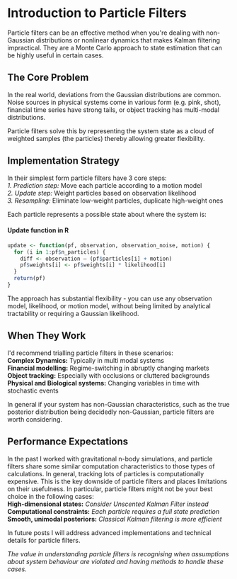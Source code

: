 # Introduction to Particle Filters

Particle filters can be an effective method when you're dealing with non-Gaussian distributions or nonlinear dynamics that makes Kalman filtering impractical. They are a Monte Carlo approach to state estimation that can be highly useful in certain cases.

## The Core Problem

In the real world, deviations from the Gaussian distributions are common. Noise sources in physical systems come in various form (e.g. pink, shot), financial time series have strong tails, or object tracking has multi-modal distributions.

Particle filters solve this by representing the system state as a cloud of weighted samples (the particles) thereby allowing greater flexibility.

## Implementation Strategy

In their simplest form particle filters have 3 core steps:  
*1. Prediction step:* Move each particle according to a motion model  
*2. Update step:* Weight particles based on observation likelihood  
*3. Resampling:* Eliminate low-weight particles, duplicate high-weight ones

Each particle represents a possible state about where the system is:  

#### Update function in R  
```r
update <- function(pf, observation, observation_noise, motion) {  
  for (i in 1:pf$n_particles) {  
    diff <- observation – (pf$particles[i] + motion)  
    pf$weights[i] <- pf$weights[i] * likelihood[i]  
  }  
  return(pf)  
}
```

The approach has substantial flexibility - you can use any observation model, likelihood, or motion model, without being limited by analytical tractability or requiring a  Gaussian likelihood.

## When They Work
I'd recommend trialling particle filters in these scenarios:  
**Complex Dynamics:** Typically in multi modal systems  
**Financial modelling:** Regime-switching in abruptly changing markets  
**Object tracking:** Especially with occlusions or cluttered backgrounds  
**Physical and Biological systems:** Changing variables in time with stochastic events  

In general if your system has non-Gaussian characteristics, such as the true posterior distribution being decidedly non-Gaussian, particle filters are worth considering. 

## Performance Expectations

In the past I worked with gravitational n-body simulations, and particle filters share some similar computation characteristics to those types of calculations. In general, tracking lots of particles is computationally expensive. This is the key downside of particle filters and places limitations on their usefulness. In particular, particle filters might not be your best choice in the following cases:  
**High-dimensional states:** *Consider Unscented Kalman Filter instead*  
**Computational constraints:** *Each particle requires a full state prediction*  
**Smooth, unimodal posteriors:** *Classical Kalman filtering is more efficient*  

In future posts I will address advanced implementations and technical details for particle filters.  

*The value in understanding particle filters is recognising when assumptions about system behaviour are violated and having methods to handle these cases.*
